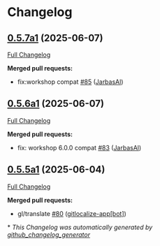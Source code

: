 # Changelog

## [0.5.7a1](https://github.com/OpenVoiceOS/ovos-skill-wolfie/tree/0.5.7a1) (2025-06-07)

[Full Changelog](https://github.com/OpenVoiceOS/ovos-skill-wolfie/compare/0.5.6a1...0.5.7a1)

**Merged pull requests:**

- fix:workshop compat [\#85](https://github.com/OpenVoiceOS/ovos-skill-wolfie/pull/85) ([JarbasAl](https://github.com/JarbasAl))

## [0.5.6a1](https://github.com/OpenVoiceOS/ovos-skill-wolfie/tree/0.5.6a1) (2025-06-07)

[Full Changelog](https://github.com/OpenVoiceOS/ovos-skill-wolfie/compare/0.5.5a1...0.5.6a1)

**Merged pull requests:**

- fix: workshop 6.0.0 compat [\#83](https://github.com/OpenVoiceOS/ovos-skill-wolfie/pull/83) ([JarbasAl](https://github.com/JarbasAl))

## [0.5.5a1](https://github.com/OpenVoiceOS/ovos-skill-wolfie/tree/0.5.5a1) (2025-06-04)

[Full Changelog](https://github.com/OpenVoiceOS/ovos-skill-wolfie/compare/0.5.4...0.5.5a1)

**Merged pull requests:**

- gl/translate [\#80](https://github.com/OpenVoiceOS/ovos-skill-wolfie/pull/80) ([gitlocalize-app[bot]](https://github.com/apps/gitlocalize-app))



\* *This Changelog was automatically generated by [github_changelog_generator](https://github.com/github-changelog-generator/github-changelog-generator)*
